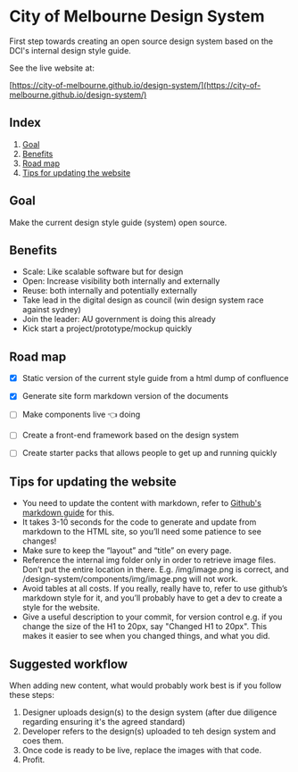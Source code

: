 # City of Melbourne Design System

First step towards creating an open source design system based on the DCI's internal design style guide.

See the live website at:

[https://city-of-melbourne.github.io/design-system/](https://city-of-melbourne.github.io/design-system/)

## Index

1. [Goal](#goal)
2. [Benefits](#benefits)
3. [Road map](#road-map)
4. [Tips for updating the website](#tips-for-updating-the-website)


## Goal

Make the current design style guide (system) open source.


## Benefits

- Scale: Like scalable software but for design
- Open: Increase visibility both internally and externally
- Reuse: both internally and potentially externally
- Take lead in the digital design as council (win design system race against sydney)
- Join the leader: AU government is doing this already
- Kick start a project/prototype/mockup quickly


## Road map

- [x] Static version of the current style guide from a html dump of confluence
- [x] Generate site form markdown version of the documents
- [ ] Make components live 👈 doing
- [ ] Create a front-end framework based on the design system
- [ ] Create starter packs that allows people to get up and running quickly



## Tips for updating the website

- You need to update the content with markdown, refer to [Github's markdown guide](https://guides.github.com/features/mastering-markdown/) for this.
- It takes 3-10 seconds for the code to generate and update from markdown to the HTML site, so you’ll need some patience to see changes!
- Make sure to keep the “layout” and “title” on every page.
- Reference the internal img folder only in order to retrieve image files. Don’t put the entire location in there. E.g. /img/image.png is correct, and /design-system/components/img/image.png will not work.
- Avoid tables at all costs. If you really, really have to, refer to use github’s markdown style for it, and you’ll probably have to get a dev to create a style for the website.
- Give a useful description to your commit, for version control e.g. if you change the size of the H1 to 20px, say "Changed H1 to 20px". This makes it easier to see when you changed things, and what you did.

## Suggested workflow

When adding new content, what would probably work best is if you follow these steps:
1. Designer uploads design(s) to the design system (after due diligence regarding ensuring it's the agreed standard)
2. Developer refers to the design(s) uploaded to teh design system and coes them.
3. Once code is ready to be live, replace the images with that code.
4. Profit.
